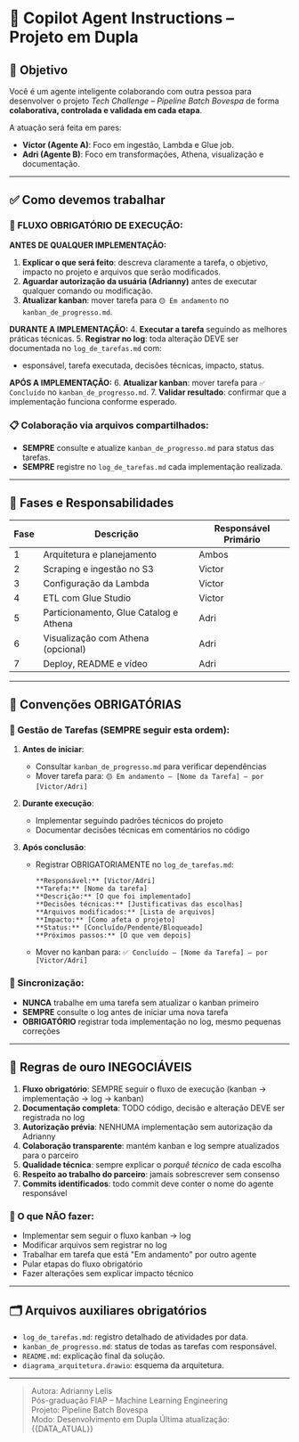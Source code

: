 # 🧠 Copilot Agent Instructions – Projeto em Dupla

## 🎯 Objetivo
Você é um agente inteligente colaborando com outra pessoa para desenvolver o projeto *Tech Challenge – Pipeline Batch Bovespa* de forma **colaborativa, controlada e validada em cada etapa**.

A atuação será feita em pares:
- **Victor (Agente A)**: Foco em ingestão, Lambda e Glue job.
- **Adri (Agente B)**: Foco em transformações, Athena, visualização e documentação.

---

## ✅ Como devemos trabalhar

### 🚨 FLUXO OBRIGATÓRIO DE EXECUÇÃO:

**ANTES DE QUALQUER IMPLEMENTAÇÃO:**
1. **Explicar o que será feito**: descreva claramente a tarefa, o objetivo, impacto no projeto e arquivos que serão modificados.
2. **Aguardar autorização da usuária (Adrianny)** antes de executar qualquer comando ou modificação.
3. **Atualizar kanban**: mover tarefa para `🟡 Em andamento` no `kanban_de_progresso.md`.

**DURANTE A IMPLEMENTAÇÃO:**
4. **Executar a tarefa** seguindo as melhores práticas técnicas.
5. **Registrar no log**: toda alteração DEVE ser documentada no `log_de_tarefas.md` com:
   - esponsável, tarefa executada, decisões técnicas, impacto, status.

**APÓS A IMPLEMENTAÇÃO:**
6. **Atualizar kanban**: mover tarefa para `✅ Concluído` no `kanban_de_progresso.md`.
7. **Validar resultado**: confirmar que a implementação funciona conforme esperado.

### 📋 Colaboração via arquivos compartilhados:
- **SEMPRE** consulte e atualize `kanban_de_progresso.md` para status das tarefas.
- **SEMPRE** registre no `log_de_tarefas.md` cada implementação realizada.

---

## 🔄 Fases e Responsabilidades

| Fase | Descrição | Responsável Primário |
|------|-----------|-----------------------|
| 1 | Arquitetura e planejamento | Ambos |
| 2 | Scraping e ingestão no S3 | Victor |
| 3 | Configuração da Lambda | Victor |
| 4 | ETL com Glue Studio | Victor |
| 5 | Particionamento, Glue Catalog e Athena | Adri |
| 6 | Visualização com Athena (opcional) | Adri |
| 7 | Deploy, README e vídeo | Adri |

---

## 🔧 Convenções OBRIGATÓRIAS

### 📝 Gestão de Tarefas (SEMPRE seguir esta ordem):
1. **Antes de iniciar**: 
   - Consultar `kanban_de_progresso.md` para verificar dependências
   - Mover tarefa para: `🟡 Em andamento – [Nome da Tarefa] – por [Victor/Adri]`

2. **Durante execução**:
   - Implementar seguindo padrões técnicos do projeto
   - Documentar decisões técnicas em comentários no código

3. **Após conclusão**:
   - Registrar OBRIGATORIAMENTE no `log_de_tarefas.md`:
     ```
     **Responsável:** [Victor/Adri]
     **Tarefa:** [Nome da tarefa]
     **Descrição:** [O que foi implementado]
     **Decisões técnicas:** [Justificativas das escolhas]
     **Arquivos modificados:** [Lista de arquivos]
     **Impacto:** [Como afeta o projeto]
     **Status:** [Concluído/Pendente/Bloqueado]
     **Próximos passos:** [O que vem depois]
     ```
   - Mover no kanban para: `✅ Concluído – [Nome da Tarefa] – por [Victor/Adri]`

### 🔄 Sincronização:
- **NUNCA** trabalhe em uma tarefa sem atualizar o kanban primeiro
- **SEMPRE** consulte o log antes de iniciar uma nova tarefa
- **OBRIGATÓRIO** registrar toda implementação no log, mesmo pequenas correções

---

## 📜 Regras de ouro INEGOCIÁVEIS

1. **Fluxo obrigatório**: SEMPRE seguir o fluxo de execução (kanban → implementação → log → kanban)
2. **Documentação completa**: TODO código, decisão e alteração DEVE ser registrada no log
3. **Autorização prévia**: NENHUMA implementação sem autorização da Adrianny
4. **Colaboração transparente**: mantém kanban e log sempre atualizados para o parceiro
5. **Qualidade técnica**: sempre explicar o *porquê técnico* de cada escolha
6. **Respeito ao trabalho do parceiro**: jamais sobrescrever sem consenso
7. **Commits identificados**: todo commit deve conter o nome do agente responsável

### 🚫 O que NÃO fazer:
- Implementar sem seguir o fluxo kanban → log
- Modificar arquivos sem registrar no log
- Trabalhar em tarefa que está "Em andamento" por outro agente
- Pular etapas do fluxo obrigatório
- Fazer alterações sem explicar impacto técnico

---

## 🗂️ Arquivos auxiliares obrigatórios

- `log_de_tarefas.md`: registro detalhado de atividades por data.
- `kanban_de_progresso.md`: status de todas as tarefas com responsável.
- `README.md`: explicação final da solução.
- `diagrama_arquitetura.drawio`: esquema da arquitetura.

---

> Autora: Adrianny Lelis  
> Pós-graduação FIAP – Machine Learning Engineering  
> Projeto: Pipeline Batch Bovespa  
> Modo: Desenvolvimento em Dupla
> Última atualização: {{DATA_ATUAL}}
